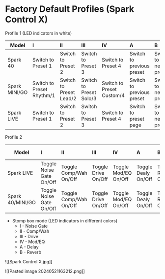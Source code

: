 # Factory Default Profiles (Spark Control X)


Profile 1 (LED indicators in white)

| Model         | I                         | II                      | III                     | IV                        | A                         | B                     | Exp. 1                  | Exp. 2       |
| ------------- | :------------------------ | :---------------------- | :---------------------- | :------------------------ | :------------------------ | :-------------------- | :---------------------- | :----------- |
| Spark 40      | Switch to Preset 1        | Switch to Preset 2      | Switch to Preset 3      | Switch to Preset 4        | Switch to previous preset | Switch to next preset | Guitar volume           | N/A          |
| Spark MINI/GO | Switch to Preset Rhythm/1 | Switch to Preset Lead/2 | Switch to Preset Solo/3 | Switch to Preset Custom/4 | Switch to previous preset | Switch to next preset | Guitar volume           | N/A          |
| Spark LIVE    | Switch to Preset 1        | Switch to Preset 2      | Switch to Preset 3      | Switch to Preset 4        | Switch to preset page     | Switch to next preset | Guitar volume (Input 1) | Music Volume |


Profile 2

| Model            | I                        | II                     | III                 | IV                   | A                   | B                    | Exp. 1        | Exp. 2 |
| ---------------- | :----------------------- | :--------------------- | :------------------ | :------------------- | :------------------ | :------------------- | :------------ | :----- |
| Spark LIVE       | Toggle Noise Gate On/Off | Toggle Comp/Wah On/Off | Toggle Drive On/Off | Toggle Mod/EQ On/Off | Toggle Dealy On/Off | Toggle Reverb On/Off | Guitar volume | N/A    |
| Spark 40/MINI/GO | Toggle Noise Gate On/Off | Toggle Comp/Wah On/Off | Toggle Drive On/Off | Toggle Mod/EQ On/Off | Toggle Dealy On/Off | Toggle Reverb On/Off | Guitar volume | N/A    |

- Stomp box mode (LED indicators in different colors)
	- I - Noise Gate
	- II - Comp/Wah
	- III - Drive
	- IV - Mod/EQ
	- A - Delay
	- B - Reverb

![[Spark Control X.jpg]]


![[Pasted image 20240521163212.png]]